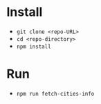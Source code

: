 # Install

* `git clone <repo-URL>`
* `cd <repo-directory>`
* `npm install`

# Run

* `npm run fetch-cities-info`